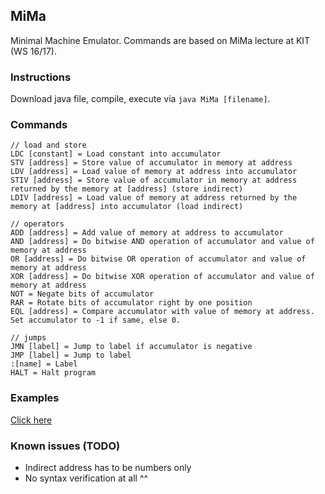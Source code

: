 ## MiMa

Minimal Machine Emulator. Commands are based on MiMa lecture
at KIT (WS 16/17).

### Instructions

Download java file, compile, execute via `java MiMa [filename]`.

### Commands

    // load and store
    LDC [constant] = Load constant into accumulator
    STV [address] = Store value of accumulator in memory at address
    LDV [address] = Load value of memory at address into accumulator
    STIV [address] = Store value of accumulator in memory at address returned by the memory at [address] (store indirect)
    LDIV [address] = Load value of memory at address returned by the memory at [address] into accumulator (load indirect)

    // operators
    ADD [address] = Add value of memory at address to accumulator
    AND [address] = Do bitwise AND operation of accumulator and value of memory at address
    OR [address] = Do bitwise OR operation of accumulator and value of memory at address
    XOR [address] = Do bitwise XOR operation of accumulator and value of memory at address
    NOT = Negate bits of accumulator
    RAR = Rotate bits of accumulator right by one position
    EQL [address] = Compare accumulator with value of memory at address. Set accumulator to -1 if same, else 0.

    // jumps
    JMN [label] = Jump to label if accumulator is negative
    JMP [label] = Jump to label
    :[name] = Label
    HALT = Halt program


### Examples

[Click here](https://github.com/DeerMichel/mima/tree/master/examples)

### Known issues (TODO)

* Indirect address has to be numbers only
* No syntax verification at all ^^
